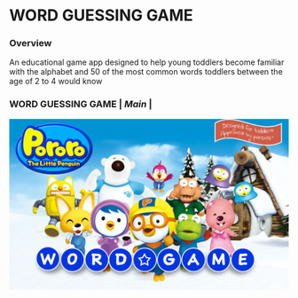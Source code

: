 # WORD GUESSING GAME
### Overview
An educational game app designed to help young toddlers become familiar with the alphabet and 50 of the most common words toddlers between the age of 2 to 4 would know

### WORD GUESSING GAME | *Main* |
![Image of lowstock1](/assets/images/pororo.jpg)
